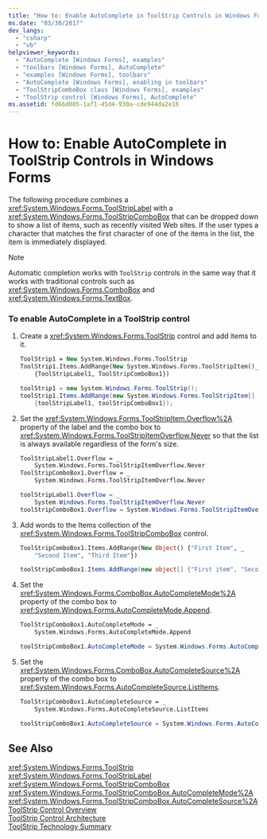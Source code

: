 ```yaml
---
title: "How to: Enable AutoComplete in ToolStrip Controls in Windows Forms"
ms.date: "03/30/2017"
dev_langs: 
  - "csharp"
  - "vb"
helpviewer_keywords: 
  - "AutoComplete [Windows Forms], examples"
  - "toolbars [Windows Forms], AutoComplete"
  - "examples [Windows Forms], toolbars"
  - "AutoComplete [Windows Forms], enabling in toolbars"
  - "ToolStripComboBox class [Windows Forms], examples"
  - "ToolStrip control [Windows Forms], AutoComplete"
ms.assetid: fd66d085-1af1-45d4-930a-cde944da2e16
---
```

# How to: Enable AutoComplete in ToolStrip Controls in Windows Forms
The following procedure combines a <xref:System.Windows.Forms.ToolStripLabel> with a <xref:System.Windows.Forms.ToolStripComboBox> that can be dropped down to show a list of items, such as recently visited Web sites. If the user types a character that matches the first character of one of the items in the list, the item is immediately displayed.  
  
> [!NOTE]
>  Automatic completion works with `ToolStrip` controls in the same way that it works with traditional controls such as <xref:System.Windows.Forms.ComboBox> and <xref:System.Windows.Forms.TextBox>.  
  
### To enable AutoComplete in a ToolStrip control  
  
1. Create a <xref:System.Windows.Forms.ToolStrip> control and add items to it.  
  
   ```vb  
   ToolStrip1 = New System.Windows.Forms.ToolStrip  
   ToolStrip1.Items.AddRange(New System.Windows.Forms.ToolStripItem()_  
       {ToolStripLabel1, ToolStripComboBox1})  
   ```  
  
   ```csharp  
   toolStrip1 = new System.Windows.Forms.ToolStrip();  
   toolStrip1.Items.AddRange(new System.Windows.Forms.ToolStripItem[]   
       {toolStripLabel1, toolStripComboBox1});  
   ```  
  
2. Set the <xref:System.Windows.Forms.ToolStripItem.Overflow%2A> property of the label and the combo box to <xref:System.Windows.Forms.ToolStripItemOverflow.Never> so that the list is always available regardless of the form's size.  
  
   ```vb  
   ToolStripLabel1.Overflow = _  
       System.Windows.Forms.ToolStripItemOverflow.Never  
   ToolStripComboBox1.Overflow = _  
       System.Windows.Forms.ToolStripItemOverflow.Never  
   ```  
  
   ```csharp  
   toolStripLabel1.Overflow = _  
       System.Windows.Forms.ToolStripItemOverflow.Never  
   toolStripComboBox1.Overflow = System.Windows.Forms.ToolStripItemOverflow.Never  
   ```  
  
3. Add words to the Items collection of the <xref:System.Windows.Forms.ToolStripComboBox> control.  
  
   ```vb  
   ToolStripComboBox1.Items.AddRange(New Object() {"First Item", _  
       "Second Item", "Third Item"})  
   ```  
  
   ```csharp  
   toolStripComboBox1.Items.AddRange(new object[] {"First item", "Second item", "Third item"});  
   ```  
  
4. Set the <xref:System.Windows.Forms.ComboBox.AutoCompleteMode%2A> property of the combo box to <xref:System.Windows.Forms.AutoCompleteMode.Append>.  
  
   ```vb  
   ToolStripComboBox1.AutoCompleteMode = _  
       System.Windows.Forms.AutoCompleteMode.Append  
   ```  
  
   ```csharp  
   toolStripComboBox1.AutoCompleteMode = System.Windows.Forms.AutoCompleteMode.Append;  
   ```  
  
5. Set the <xref:System.Windows.Forms.ComboBox.AutoCompleteSource%2A> property of the combo box to <xref:System.Windows.Forms.AutoCompleteSource.ListItems>.  
  
   ```vb  
   ToolStripComboBox1.AutoCompleteSource = _  
       System.Windows.Forms.AutoCompleteSource.ListItems  
   ```  
  
   ```csharp  
   toolStripComboBox1.AutoCompleteSource = System.Windows.Forms.AutoCompleteSource.ListItems;  
   ```  
  
## See Also  
 <xref:System.Windows.Forms.ToolStrip>  
 <xref:System.Windows.Forms.ToolStripLabel>  
 <xref:System.Windows.Forms.ToolStripComboBox>  
 <xref:System.Windows.Forms.ToolStripComboBox.AutoCompleteMode%2A>  
 <xref:System.Windows.Forms.ToolStripComboBox.AutoCompleteSource%2A>  
 [ToolStrip Control Overview](../../../../docs/framework/winforms/controls/toolstrip-control-overview-windows-forms.md)  
 [ToolStrip Control Architecture](../../../../docs/framework/winforms/controls/toolstrip-control-architecture.md)  
 [ToolStrip Technology Summary](../../../../docs/framework/winforms/controls/toolstrip-technology-summary.md)
